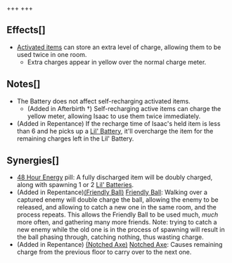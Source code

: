 +++
+++

Effects[]
---------


* [Activated items](/wiki/Items#Activated_Collectibles "Items") can store an extra level of charge, allowing them to be used twice in one room.
	+ Extra charges appear in yellow over the normal charge meter.


Notes[]
-------


* The Battery does not affect self-recharging activated items.
	+ (Added in Afterbirth †) Self-recharging active items can charge the yellow meter, allowing Isaac to use them twice immediately.
* (Added in Repentance) If the recharge time of Isaac's held item is less than 6 and he picks up a [Lil' Battery](/wiki/Lil%27_Battery "Lil' Battery"), it'll overcharge the item for the remaining charges left in the Lil' Battery.


Synergies[]
-----------


* [48 Hour Energy](/wiki/48_Hour_Energy "48 Hour Energy") pill: A fully discharged item will be doubly charged, along with spawning 1 or 2 [Lil' Batteries](/wiki/Lil%27_Battery "Lil' Battery").
* (Added in Repentance)[(Friendly Ball)](/wiki/Friendly_Ball "Friendly Ball") [Friendly Ball](/wiki/Friendly_Ball "Friendly Ball"): Walking over a captured enemy will double charge the ball, allowing the enemy to be released, and allowing to catch a new one in the same room, and the process repeats. This allows the Friendly Ball to be used much, *much* more often, and gathering many more friends. Note: trying to catch a new enemy while the old one is in the process of spawning will result in the ball phasing through, catching nothing, thus wasting charge.
* (Added in Repentance) [(Notched Axe)](/wiki/Notched_Axe "Notched Axe") [Notched Axe](/wiki/Notched_Axe "Notched Axe"): Causes remaining charge from the previous floor to carry over to the next one.


